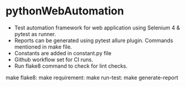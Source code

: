 # pythonWebAutomation

* Test automation framework for web application using Selenium 4 & pytest as runner.    
* Reports can be generated using pytest allure plugin. Commands mentioned in make file.    
* Constants are added in constant.py file    
* Github workflow set for CI runs.
* Run flake8 command to check for lint checks.


make flake8:
make requirement:
make run-test:
make generate-report
